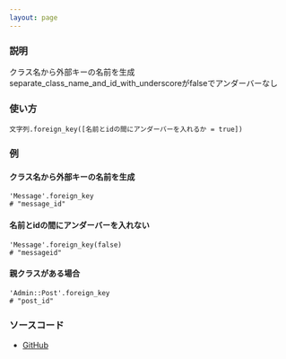 ```yaml
---
layout: page
---
```

### 説明
クラス名から外部キーの名前を生成
separate_class_name_and_id_with_underscoreがfalseでアンダーバーなし

### 使い方
    文字列.foreign_key([名前とidの間にアンダーバーを入れるか = true])

### 例
#### クラス名から外部キーの名前を生成
    'Message'.foreign_key
    # "message_id"

#### 名前とidの間にアンダーバーを入れない
    'Message'.foreign_key(false)
    # "messageid"

#### 親クラスがある場合
    'Admin::Post'.foreign_key
    # "post_id"

### ソースコード
* [GitHub](https://github.com/rails/rails/blob/f33d52c95217212cbacc8d5e44b5a8e3cdc6f5b3/activesupport/lib/active_support/core_ext/string/inflections.rb#L256)